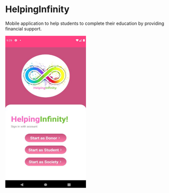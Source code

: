# HelpingInfinity
Mobile application to help students to complete their education by providing financial support.

[![Watch the demo](assets/demo.png)](https://drive.google.com/file/d/1tdjVl1ZSQiEGGYWjREcWhH5MHXdDXjCY/view)
